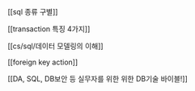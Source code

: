 [[sql 종류 구별]]

[[transaction 특징 4가지]]

[[cs/sql/데이터 모델링의 이해]]

[[foreign key action]]

[[DA, SQL, DB보안 등 실무자를 위한 위한 DB기술 바이블!]]